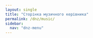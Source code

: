 ```yaml
---
layout: single
title: "Сторінка музичного керівника"
permalink: /dnz/music/
sidebar:
  nav: "dnz-menu"
---
```


